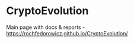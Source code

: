 # CryptoEvolution

Main page with docs & reports - https://rochfedorowicz.github.io/CryptoEvolution/